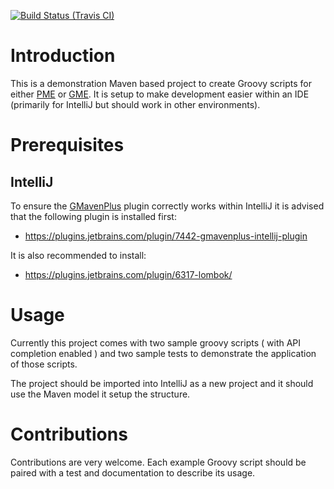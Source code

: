 
[![Build Status (Travis CI)](https://travis-ci.org/project-ncl/manipulator-groovy-examples.svg?branch=master)](https://travis-ci.org/project-ncl/manipulator-groovy-examples.svg?branch=master)



Introduction
============

This is a demonstration Maven based project to create Groovy scripts for either
[PME](https://github.com/release-engineering/pom-manipulation-ext) or [GME](https://github.com/project-ncl/gradle-manipulator).
It is setup to make development easier within an IDE (primarily for IntelliJ but should work in other environments).

Prerequisites
=============

IntelliJ
--------

To ensure the [GMavenPlus](https://github.com/groovy/GMavenPlus/) plugin correctly works within
IntelliJ it is advised that the following plugin is installed first:

* https://plugins.jetbrains.com/plugin/7442-gmavenplus-intellij-plugin

It is also recommended to install:

* https://plugins.jetbrains.com/plugin/6317-lombok/

Usage
=====

Currently this project comes with two sample groovy scripts ( with API completion enabled ) and two
sample tests to demonstrate the application of those scripts.

The project should be imported into IntelliJ as a new project and it should use the Maven model it setup the structure.

Contributions
=============

Contributions are very welcome. Each example Groovy script should be paired with a test and documentation to describe its usage.
